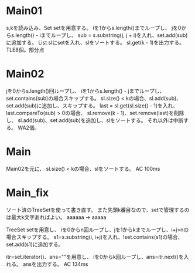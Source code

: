 # Main01
s,kを読み込み、Set<String> setを用意する。
iを1からs.length()までループし、
jを0からs.length() - iまでループし、
sub = s.substring(j, j + i)を入れ、set.add(sub)に追加する。
List<String> slにsetを入れ、slをソートする。
sl.get(k - 1)を出力する。
TLE8個。部分点

# Main02
jを0からs.length()回ループし、
iを1からs.length() - jまでループし、set.contains(sub)の場合スキップする。
sl.size() < kの場合、sl.add(sub)、set.add(sub)に追加し、スキップする。
last = sl.get(sl.size() - 1)を入れ、
last.compareTo(sub) > 0の場合、
sl.remove(k - 1)、set.remove(last)を削除し、
sl.add(sub)、set.add(sub)を追加し、slをソートする。
それ以外は中断する。
WA2個。

# Main
Main02を元に、
sl.size() < kの場合、slをソートする。
AC 100ms

# Main\_fix
ソート済のTreeSetを使って書き直す。
また先頭k番目なので、setで管理するのは最大k文字あればよい。
aaaaaa -> aaaaa

TreeSet<String> setを用意し、
iを0からn回ループし、jを1からkまでループし、i+j>nの場合スキップする。
s1=s.substring(i, i+j)を入れ、!set.contains(s1)の場合、set.add(s1)に追加する。

itr=set.iterator()、ans=""を用意し、
iを0からk回ループし、ans=itr.next()を入れる。
ansを出力する。
AC 134ms

